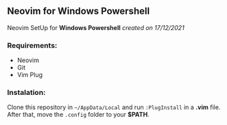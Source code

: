 ## Neovim for Windows Powershell

Neovim SetUp for **Windows Powershell** _created on 17/12/2021_

### Requirements:

- Neovim
- Git
- Vim Plug

### Instalation:

Clone this repository in ``````~/AppData/Local`````` and run ``````:PlugInstall`````` in a **.vim** file.  After that, move the ``.config`` folder to your **$PATH**.
